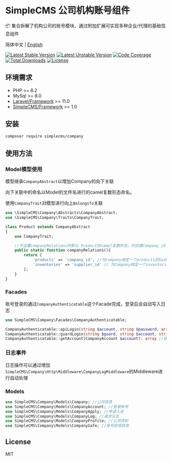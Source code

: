 # SimpleCMS 公司机构账号组件

📦 集合拆解了机构公司的账号模块，通过附加扩展可实现多种企业/代理的基础信息组件

简体中文 | [English](./README.md)

[![Latest Stable Version](https://poser.pugx.org/simplecms/company/v/stable.svg)](https://packagist.org/packages/simplecms/company) [![Latest Unstable Version](https://poser.pugx.org/simplecms/company/v/unstable.svg)](https://packagist.org/packages/simplecms/company) [![Code Coverage](https://scrutinizer-ci.com/g/overtrue/easy-sms/badges/coverage.png?b=master)](https://scrutinizer-ci.com/g/hackout/simplecms-company/?branch=master) [![Total Downloads](https://poser.pugx.org/simplecms/company/downloads)](https://packagist.org/packages/simplecms/company) [![License](https://poser.pugx.org/simplecms/company/license)](https://packagist.org/packages/simplecms/company)

## 环境需求

- PHP >= 8.2
- MySql >= 8.0
- [Laravel/Framework](https://packagist.org/packages/laravel/framework) >= 11.0
- [SimpleCMS/Framework](https://packagist.org/packages/simplecms/framework) >= 1.0

## 安装

```bash
composer require simplecms/company
```

## 使用方法

### Model模型使用

模型继承```CompanyAbstract```以增加Company的向下关联

向下关联中的命名以Model的文件名进行的camel复数形态命名。

使用```CompanyTrait```对模型进行向上```BelongsTo```关联

```php
use \SimpleCMS\Company\Abstracts\CompanyAbstract;
use \SimpleCMS\Company\Traits\CompanyTrait;

class Product extends CompanyAbstract
{
    use CompanyTrait;

    //不设置companyRelations时默认 Product的camel复数形态，对应键company_id
    public static function companyRelations(){
        return [
            'products' => 'company_id', //为Company绑定一个products的hasMany下级关系，对应键为company_id 
            'inventories' => 'supplier_id' // 为Company绑定一个inventories的hasMany下级关系，对应键为supplier_id
        ];
    }
}
```

### Facades

账号登录的通过```CompanyAuthenticatable```这个Facade完成，登录后会自动写入日志

```php
use SimpleCMS\Company\Facades\CompanyAuthenticatable; 

CompanyAuthenticatable::apiLogin(string $account, string $password, array $messages = []): array //API接口登录
CompanyAuthenticatable::guardLogin(string $guard, string $account, string $password, array $messages = []): bool|RedirectResponse; //传统AuthGuard登录
CompanyAuthenticatable::getAccount(CompanyAccount $account): array //获取基础返回账号信息
```

### 日志事件

日志操作可以通过增加```SimpleCMS\Company\Http\Middleware\CompanyLogMiddleware```的Middleware进行自动处理

### Models

```php
use SimpleCMS\Company\Models\Company; //公司信息
use SimpleCMS\Company\Models\CompanyAccount; //登录账号
use SimpleCMS\Company\Models\CompanyApply; //申请入驻
use SimpleCMS\Company\Models\CompanyLog; //请求日志
use SimpleCMS\Company\Models\CompanyProfile; //公司资料
use SimpleCMS\Company\Models\CompanySafe; //账号密保信息
```

## License

MIT
